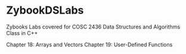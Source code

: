 # ZybookDSLabs
Zybooks Labs covered for COSC 2436 Data Structures and Algorithms Class in C++

Chapter 18: Arrays and Vectors
Chapter 19: User-Defined Functions

